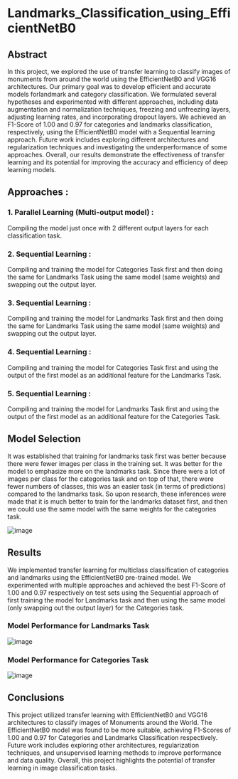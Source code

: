 # Landmarks_Classification_using_EfficientNetB0

## Abstract

In this project, we explored the use of transfer learning to classify images of monuments from around the world using the EfficientNetB0 and VGG16 architectures. Our primary goal was to develop efficient and accurate models forlandmark and category classification. We formulated several hypotheses and experimented with different approaches, including data augmentation and normalization techniques, freezing and unfreezing layers, adjusting learning rates, and incorporating dropout layers. We achieved an F1-Score of 1.00 and 0.97 for categories and landmarks classification, respectively, using the EfficientNetB0 model with a Sequential learning approach. Future work includes exploring different architectures and regularization techniques and investigating the underperformance of some approaches. Overall, our results demonstrate the effectiveness of transfer learning and its potential for improving the accuracy and efficiency of deep learning models.

## Approaches :

### 1. Parallel Learning (Multi-output model) :
Compiling the model just once with 2 different output layers for each classification task.

### 2. Sequential Learning :
Compiling and training the model for Categories Task first and then doing the same for Landmarks Task using the same model (same weights) and swapping out the output layer.

### 3. Sequential Learning :
Compiling and training the model for Landmarks Task first and then doing the same for Landmarks Task using the same model (same weights) and swapping out the output layer.

### 4. Sequential Learning :
Compiling and training the model for Categories Task first and using the output of the first model as an additional feature for the Landmarks Task.

### 5. Sequential Learning :
Compiling and training the model for Landmarks Task first and using the output of the first model as an additional feature for the Categories Task.

## Model Selection

It was established that training for landmarks task first was better because there were fewer images per class in the training set. It was better for the model to emphasize more on the landmarks task. Since there were a lot of images per class for the categories task and on top of that, there were fewer numbers of classes, this was an easier task (in terms of predictions) compared to the landmarks task. So upon research, these inferences were made that it is much better to train for the landmarks dataset first, and then we could use the same model with the same weights for the categories task.

![image](https://github.com/Samarth1337/Landmarks_Classification_using_EfficientNetB0/assets/42602263/1637c29b-9d5b-4458-a769-96d749767962)

## Results

We implemented transfer learning for multiclass classification of categories and landmarks using the EfficientNetB0 pre-trained model. We experimented with multiple approaches and achieved the best F1-Score of 1.00 and 0.97 respectively on test sets using the Sequential approach of first training the model for Landmarks task and then using the same model (only swapping out the output layer) for the Categories task.

### Model Performance for Landmarks Task
![image](https://github.com/Samarth1337/Landmarks_Classification_using_EfficientNetB0/assets/42602263/722b2f65-75fd-4c70-a7a8-190a24af5168)

### Model Performance for Categories Task
![image](https://github.com/Samarth1337/Landmarks_Classification_using_EfficientNetB0/assets/42602263/7730fa5c-d28a-4444-ac60-3379b7f44978)

## Conclusions

This project utilized transfer learning with EfficientNetB0 and VGG16 architectures to classify images of Monuments around the World. The EfficientNetB0 model was found to be more suitable, achieving F1-Scores of 1.00 and 0.97 for Categories and Landmarks Classification respectively. Future work includes exploring other architectures, regularization techniques, and unsupervised learning methods to improve performance and data quality. Overall, this project highlights the potential of transfer learning in image classification tasks.
